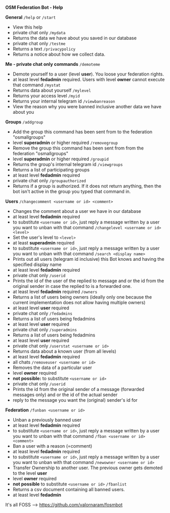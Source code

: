 **OSM Federation Bot - Help**

**General**
`/help` or `/start`
  - View this help
  - private chat only
`/mydata`
  - Returns the data we have about you saved in our database
  - private chat only
`/testme`
  - Returns a text
`/privacypolicy`
  - Returns a notice about how we collect data.

**Me -  private chat only commands**
`/demoteme`
  - Demote yourself to a user (level __user__). You loose your federation rights.
  - at least level __fedadmin__ required. Users with level __owner__ cannot execute that command
`/mystat`
  - Returns data about yourself
`/mylevel`
  - Returns your access level
`/myid`
  - Returns your internal telegram id
`/viewbanreason`
  - View the reason why you were banned inclusive another data we have about you

**Groups**
`/addgroup`
  - Add the group this command has been sent from to the federation "osmallgroups"
  - level __superadmin__ or higher required
`/removegroup`
  - Remove the group this command has been sent from from the federation "osmallgroups"
  - level __superadmin__ or higher required
`/groupid`
  - Returns the group's internal telegram id
`/viewgroups`
  - Returns a list of participating groups
  - at least level __fedadmin__ required
  - private chat only
`/groupauthorized`
  - Returns if a group is authorized. If it does not return anything, then the bot isn't active in the group you typed that command in.

**Users**
`/changecomment <username or id> <comment>`
  - Changes the comment about a user we have in our database
  - at least level __fedadmin__ required
  - to substitute `<username or id>`, just reply a message written by a user you want to unban with that command
`/changelevel <username or id> <level>`
  - Set the user's level to `<level>`
  - at least __superadmin__ required
  - to substitute `<username or id>`, just reply a message written by a user you want to unban with that command
`/search <display name>`
  - Prints out all users (telegram id inclusive) this Bot knows and having the specified display name
  - at least level __fedadmin__ required
  - private chat only
`/userid`
  - Prints the id of the user of the replied to message and or the id from the original sender in case the replied to is a forwarded one.
  - at least level __fedadmin__ required
`/owners`
  - Returns a list of users being owners (ideally only one because the current implementation does not allow having multiple owners)
  - at least level __user__ required
  - private chat only
`/fedadmins`
  - Returns a list of users being fedadmins
  - at least level __user__ required
  - private chat only
`/superadmins`
  - Returns a list of users being fedadmins
  - at least level __user__ required
  - private chat only
`/userstat <username or id>`
  - Returns data about a known user (from all levels)
  - at least level __fedadmin__ required
  - all chats
`/removeuser <username or id>`
  - Removes the data of a particular user
  - level __owner__ required
  - **not possible:** to substitute `<username or id>`
  - private chat only
`/userid`
  - Prints the id from the original sender of a message (forwarded messages only) and or the id of the actual sender
  - reply to the message you want the (original) sender's id for

**Federation**
`/funban <username or id>`
  - Unban a previously banned user
  - at least level __fedadmin__ required
  - to substitute `<username or id>`, just reply a message written by a user you want to unban with that command
`/fban <username or id> <comment>`
  - Ban a user with a reason (=comment)
  - at least level __fedadmin__ required
  - to substitute `<username or id>`, just reply a message written by a user you want to unban with that command
`/newowner <username or id>`
  - Transfer Ownership to another user. The previous owner gets demoted to the level __user__
  - level __owner__ required
  - **not possible** to substitute `<username or id>`
`/fbanlist`
  - Returns a csv document containing all banned users.
  - at least level __fedadmin__


It's all FOSS --> https://github.com/valornaram/fosmbot
